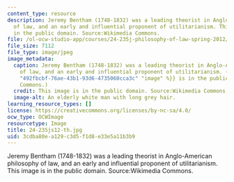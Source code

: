 ```yaml
---
content_type: resource
description: Jeremy Bentham (1748-1832) was a leading theorist in Anglo-American philosophy
  of law, and an early and influential proponent of utilitarianism. This image is
  in the public domain. Source:Wikimedia Commons.
file: /ol-ocw-studio-app/courses/24-235j-philosophy-of-law-spring-2012/3cdba80ea129c3d5f1d8e33e5a11b3b9_24-235js12-th.jpg
file_size: 7112
file_type: image/jpeg
image_metadata:
  caption: Jeremy Bentham (1748-1832) was a leading theorist in Anglo-American philosophy
    of law, and an early and influential proponent of utilitarianism. (This {{% resource_link
    "492fbcbf-76ae-43b1-93d6-4735060cca3c" "image" %}} is in the public domain. Source:Wikimedia
    Commons.)
  credit: This image is in the public domain. Source:Wikimedia Commons.
  image-alt: An elderly white man with long grey hair.
learning_resource_types: []
license: https://creativecommons.org/licenses/by-nc-sa/4.0/
ocw_type: OCWImage
resourcetype: Image
title: 24-235js12-th.jpg
uid: 3cdba80e-a129-c3d5-f1d8-e33e5a11b3b9
---
```

Jeremy Bentham (1748-1832) was a leading theorist in Anglo-American philosophy of law, and an early and influential proponent of utilitarianism. This image is in the public domain. Source:Wikimedia Commons.